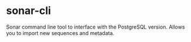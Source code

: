 # sonar-cli
Sonar command line tool to interface with the PostgreSQL version. Allows you to import new sequences and metadata.
